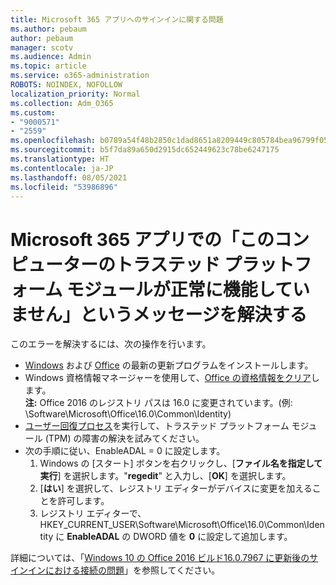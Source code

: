 ```yaml
---
title: Microsoft 365 アプリへのサインインに関する問題
ms.author: pebaum
author: pebaum
manager: scotv
ms.audience: Admin
ms.topic: article
ms.service: o365-administration
ROBOTS: NOINDEX, NOFOLLOW
localization_priority: Normal
ms.collection: Adm_O365
ms.custom:
- "9000571"
- "2559"
ms.openlocfilehash: b0789a54f48b2850c1dad8651a8209449c805784bea96799f05e67c4bc43fdb0
ms.sourcegitcommit: b5f7da89a650d2915dc652449623c78be6247175
ms.translationtype: HT
ms.contentlocale: ja-JP
ms.lasthandoff: 08/05/2021
ms.locfileid: "53986896"
---
```

# <a name="fixing-the-microsoft-365-apps-your-computers-trusted-platform-module-is-not-functioning-properly-message"></a>Microsoft 365 アプリでの「このコンピューターのトラステッド プラットフォーム モジュールが正常に機能していません」というメッセージを解決する

このエラーを解決するには、次の操作を行います。

- [Windows](https://support.microsoft.com/help/4027667/windows-10-update) および [Office](https://support.office.com/article/update-office-and-your-computer-with-microsoft-update-2ab296f3-7f03-43a2-8e50-46de917611c5) の最新の更新プログラムをインストールします。
- Windows 資格情報マネージャーを使用して、[Office の資格情報をクリア](https://docs.microsoft.com/office/troubleshoot/office-suite-issues/another-account-already-signed-in#step-4-clear-cached-credentials-on-the-computer)します。<br/>
    **注:** Office 2016 のレジストリ パスは 16.0 に変更されています。(例: \Software\Microsoft\Office\16.0\Common\Identity\)
- [ユーザー回復プロセス](https://docs.microsoft.com/office365/troubleshoot/administration/connection-issue-when-sign-in-office-2016#symptom-2)を実行して、トラステッド プラットフォーム モジュール (TPM) の障害の解決を試みてください。
- 次の手順に従い、EnableADAL = 0 に設定します。  
    1. Windows の [スタート] ボタンを右クリックし、[**ファイル名を指定して実行**] を選択します。"**regedit**" と入力し、[**OK**] を選択します。
    2. [**はい**] を選択して、レジストリ エディターがデバイスに変更を加えることを許可します。
    3. レジストリ エディターで、HKEY_CURRENT_USER\Software\Microsoft\Office\16.0\Common\Identity に **EnableADAL** の DWORD 値を **0** に設定して追加します。

詳細については、「[Windows 10 の Office 2016 ビルド16.0.7967 に更新後のサインインにおける接続の問題](https://docs.microsoft.com/office365/troubleshoot/administration/connection-issue-when-sign-in-office-2016)」を参照してください。